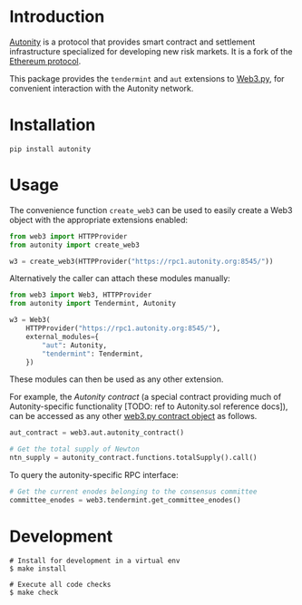 
# Introduction

[Autonity](https://autnoity.org) is a protocol that provides smart contract and settlement infrastructure specialized for developing new risk markets.  It is a fork of the [Ethereum protocol](https://ethereum.org/).

This package provides the `tendermint` and `aut` extensions to [Web3.py](https://github.com/ethereum/web3.py), for convenient interaction with the Autonity network.

# Installation

```console
pip install autonity
```

# Usage

The convenience function `create_web3` can be used to easily create a
Web3 object with the appropriate extensions enabled:

```python
from web3 import HTTPProvider
from autonity import create_web3

w3 = create_web3(HTTPProvider("https://rpc1.autonity.org:8545/"))
```

Alternatively the caller can attach these modules manually:

```python
from web3 import Web3, HTTPProvider
from autonity import Tendermint, Autonity

w3 = Web3(
    HTTPProvider("https://rpc1.autonity.org:8545/"),
    external_modules={
        "aut": Autonity,
        "tendermint": Tendermint,
    })
```

These modules can then be used as any other extension.

For example, the *Autonity contract* (a special contract providing much of Autonity-specific functionality [TODO: ref to Autonity.sol reference docs]), can be accessed as any other [web3.py contract object](https://web3py.readthedocs.io/en/latest/contracts.html#contracts) as follows.

```python
aut_contract = web3.aut.autonity_contract()

# Get the total supply of Newton
ntn_supply = autonity_contract.functions.totalSupply().call()
```

To query the autonity-specific RPC interface:

```python
# Get the current enodes belonging to the consensus committee
committee_enodes = web3.tendermint.get_committee_enodes()
```

# Development

```console
# Install for development in a virtual env
$ make install

# Execute all code checks
$ make check
```
